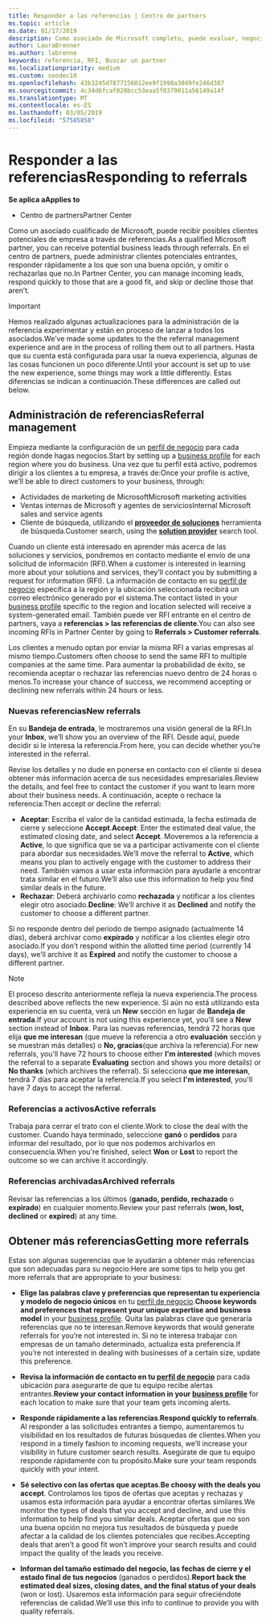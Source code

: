 ```yaml
---
title: Responder a las referencias | Centro de partners
ms.topic: article
ms.date: 01/17/2019
description: Como asociado de Microsoft completo, puede evaluar, negociar y responder a las referencias a través del centro de partners.
author: LauraBrenner
ms.author: labrenne
keywords: referencia, RFI, Buscar un partner
ms.localizationpriority: medium
ms.custom: seodec18
ms.openlocfilehash: 43b3245d7877156012ee9f1998a3049fe246d387
ms.sourcegitcommit: 4c34d6fcaf020bcc53eaa5f0379011a56149a14f
ms.translationtype: MT
ms.contentlocale: es-ES
ms.lasthandoff: 03/05/2019
ms.locfileid: "57585858"
---
```

# <a name="responding-to-referrals"></a><span data-ttu-id="d3cde-104">Responder a las referencias</span><span class="sxs-lookup"><span data-stu-id="d3cde-104">Responding to referrals</span></span>

<span data-ttu-id="d3cde-105">**Se aplica a**</span><span class="sxs-lookup"><span data-stu-id="d3cde-105">**Applies to**</span></span>

-  <span data-ttu-id="d3cde-106">Centro de partners</span><span class="sxs-lookup"><span data-stu-id="d3cde-106">Partner Center</span></span>

<span data-ttu-id="d3cde-107">Como un asociado cualificado de Microsoft, puede recibir posibles clientes potenciales de empresa a través de referencias.</span><span class="sxs-lookup"><span data-stu-id="d3cde-107">As a qualified Microsoft partner, you can receive potential business leads through referrals.</span></span> <span data-ttu-id="d3cde-108">En el centro de partners, puede administrar clientes potenciales entrantes, responder rápidamente a los que son una buena opción, y omitir o rechazarlas que no.</span><span class="sxs-lookup"><span data-stu-id="d3cde-108">In Partner Center, you can manage incoming leads, respond quickly to those that are a good fit, and skip or decline those that aren’t.</span></span> 

> [!IMPORTANT]
> <span data-ttu-id="d3cde-109">Hemos realizado algunas actualizaciones para la administración de la referencia experimentar y están en proceso de lanzar a todos los asociados.</span><span class="sxs-lookup"><span data-stu-id="d3cde-109">We’ve made some updates to the the referral management experience and are in the process of rolling them out to all partners.</span></span> <span data-ttu-id="d3cde-110">Hasta que su cuenta está configurada para usar la nueva experiencia, algunas de las cosas funcionen un poco diferente.</span><span class="sxs-lookup"><span data-stu-id="d3cde-110">Until your account is set up to use the new experience, some things may work a little differently.</span></span> <span data-ttu-id="d3cde-111">Estas diferencias se indican a continuación.</span><span class="sxs-lookup"><span data-stu-id="d3cde-111">These differences are called out below.</span></span> 

## <a name="referral-management"></a><span data-ttu-id="d3cde-112">Administración de referencias</span><span class="sxs-lookup"><span data-stu-id="d3cde-112">Referral management</span></span>

<span data-ttu-id="d3cde-113">Empieza mediante la configuración de un [perfil de negocio](create-a-marketing-profile.md) para cada región donde hagas negocios.</span><span class="sxs-lookup"><span data-stu-id="d3cde-113">Start by setting up a [business profile](create-a-marketing-profile.md) for each region where you do business.</span></span> <span data-ttu-id="d3cde-114">Una vez que tu perfil está activo, podremos dirigir a los clientes a tu empresa, a través de:</span><span class="sxs-lookup"><span data-stu-id="d3cde-114">Once your profile is active, we’ll be able to direct customers to your business, through:</span></span>

*  <span data-ttu-id="d3cde-115">Actividades de marketing de Microsoft</span><span class="sxs-lookup"><span data-stu-id="d3cde-115">Microsoft marketing activities</span></span>
*  <span data-ttu-id="d3cde-116">Ventas internas de Microsoft y agentes de servicios</span><span class="sxs-lookup"><span data-stu-id="d3cde-116">Internal Microsoft sales and service agents</span></span>
*  <span data-ttu-id="d3cde-117">Cliente de búsqueda, utilizando el **[proveedor de soluciones](https://www.microsoft.com/solution-providers/home)** herramienta de búsqueda.</span><span class="sxs-lookup"><span data-stu-id="d3cde-117">Customer search, using the **[solution provider](https://www.microsoft.com/solution-providers/home)** search tool.</span></span>

<span data-ttu-id="d3cde-118">Cuando un cliente está interesado en aprender más acerca de las soluciones y servicios, pondremos en contacto mediante el envío de una solicitud de información (RFI).</span><span class="sxs-lookup"><span data-stu-id="d3cde-118">When a customer is interested in learning more about your solutions and services, they’ll contact you by submitting a request for information (RFI).</span></span> <span data-ttu-id="d3cde-119">La información de contacto en su [perfil de negocio](create-a-marketing-profile.md) específica a la región y la ubicación seleccionada recibirá un correo electrónico generado por el sistema.</span><span class="sxs-lookup"><span data-stu-id="d3cde-119">The contact listed in your [business profile](create-a-marketing-profile.md) specific to the region and location selected will receive a system-generated email.</span></span> <span data-ttu-id="d3cde-120">También puede ver RFI entrante en el centro de partners, vaya a **referencias > las referencias de cliente**.</span><span class="sxs-lookup"><span data-stu-id="d3cde-120">You can also see incoming RFIs in Partner Center by going to **Referrals > Customer referrals**.</span></span>

<span data-ttu-id="d3cde-121">Los clientes a menudo optan por enviar la misma RFI a varias empresas al mismo tiempo.</span><span class="sxs-lookup"><span data-stu-id="d3cde-121">Customers often choose to send the same RFI to multiple companies at the same time.</span></span> <span data-ttu-id="d3cde-122">Para aumentar la probabilidad de éxito, se recomienda aceptar o rechazar las referencias nuevo dentro de 24 horas o menos.</span><span class="sxs-lookup"><span data-stu-id="d3cde-122">To increase your chance of success, we recommend accepting or declining new referrals within 24 hours or less.</span></span>

### <a name="new-referrals"></a><span data-ttu-id="d3cde-123">Nuevas referencias</span><span class="sxs-lookup"><span data-stu-id="d3cde-123">New referrals</span></span>

<span data-ttu-id="d3cde-124">En su **Bandeja de entrada**, le mostraremos una visión general de la RFI.</span><span class="sxs-lookup"><span data-stu-id="d3cde-124">In your **Inbox**, we’ll show you an overview of the RFI.</span></span> <span data-ttu-id="d3cde-125">Desde aquí, puede decidir si le interesa la referencia.</span><span class="sxs-lookup"><span data-stu-id="d3cde-125">From here, you can decide whether you’re interested in the referral.</span></span> 

<span data-ttu-id="d3cde-126">Revise los detalles y no dude en ponerse en contacto con el cliente si desea obtener más información acerca de sus necesidades empresariales.</span><span class="sxs-lookup"><span data-stu-id="d3cde-126">Review the details, and feel free to contact the customer if you want to learn more about their business needs.</span></span> <span data-ttu-id="d3cde-127">A continuación, acepte o rechace la referencia:</span><span class="sxs-lookup"><span data-stu-id="d3cde-127">Then accept or decline the referral:</span></span> 

*  <span data-ttu-id="d3cde-128">**Aceptar**: Escriba el valor de la cantidad estimada, la fecha estimada de cierre y seleccione **Accept**.</span><span class="sxs-lookup"><span data-stu-id="d3cde-128">**Accept**: Enter the estimated deal value, the estimated closing date, and select **Accept**.</span></span> <span data-ttu-id="d3cde-129">Moveremos a la referencia a **Active**, lo que significa que se va a participar activamente con el cliente para abordar sus necesidades.</span><span class="sxs-lookup"><span data-stu-id="d3cde-129">We’ll move the referral to **Active**, which means you plan to actively engage with the customer to address their need.</span></span> <span data-ttu-id="d3cde-130">También vamos a usar esta información para ayudarle a encontrar trata similar en el futuro.</span><span class="sxs-lookup"><span data-stu-id="d3cde-130">We’ll also use this information to help you find similar deals in the future.</span></span>
*  <span data-ttu-id="d3cde-131">**Rechazar**: Deberá archivarlo como **rechazada** y notificar a los clientes elegir otro asociado.</span><span class="sxs-lookup"><span data-stu-id="d3cde-131">**Decline**: We’ll archive it as **Declined** and notify the customer to choose a different partner.</span></span>

<span data-ttu-id="d3cde-132">Si no responde dentro del período de tiempo asignado (actualmente 14 días), deberá archivar como **expirado** y notificar a los clientes elegir otro asociado.</span><span class="sxs-lookup"><span data-stu-id="d3cde-132">If you don’t respond within the allotted time period (currently 14 days), we’ll archive it as **Expired** and notify the customer to choose a different partner.</span></span>

> [!NOTE]
> <span data-ttu-id="d3cde-133">El proceso descrito anteriormente refleja la nueva experiencia.</span><span class="sxs-lookup"><span data-stu-id="d3cde-133">The process described above reflects the new experience.</span></span> <span data-ttu-id="d3cde-134">Si aún no está utilizando esta experiencia en su cuenta, verá un **New** sección en lugar de **Bandeja de entrada**.</span><span class="sxs-lookup"><span data-stu-id="d3cde-134">If your account is not using this experience yet, you'll see a **New** section instead of **Inbox**.</span></span> <span data-ttu-id="d3cde-135">Para las nuevas referencias, tendrá 72 horas que elija **que me interesan** (que mueve la referencia a otro **evaluación** sección y se muestran más detalles) o **No, gracias**(que archiva la referencia).</span><span class="sxs-lookup"><span data-stu-id="d3cde-135">For new referrals, you'll have 72 hours to choose either **I'm interested** (which moves the referral to a separate **Evaluating** section and shows you more details) or **No thanks** (which archives the referral).</span></span> <span data-ttu-id="d3cde-136">Si selecciona **que me interesan**, tendrá 7 días para aceptar la referencia.</span><span class="sxs-lookup"><span data-stu-id="d3cde-136">If you select **I'm interested**, you'll have 7 days to accept the referral.</span></span>

### <a name="active-referrals"></a><span data-ttu-id="d3cde-137">Referencias a activos</span><span class="sxs-lookup"><span data-stu-id="d3cde-137">Active referrals</span></span>

<span data-ttu-id="d3cde-138">Trabaja para cerrar el trato con el cliente.</span><span class="sxs-lookup"><span data-stu-id="d3cde-138">Work to close the deal with the customer.</span></span> <span data-ttu-id="d3cde-139">Cuando haya terminado, seleccione **ganó** o **perdidos** para informar del resultado, por lo que nos podemos archivarlos en consecuencia.</span><span class="sxs-lookup"><span data-stu-id="d3cde-139">When you're finished, select **Won** or **Lost** to report the outcome so we can archive it accordingly.</span></span>

### <a name="archived-referrals"></a><span data-ttu-id="d3cde-140">Referencias archivadas</span><span class="sxs-lookup"><span data-stu-id="d3cde-140">Archived referrals</span></span>

<span data-ttu-id="d3cde-141">Revisar las referencias a los últimos (**ganado, perdido, rechazado** o **expirado**) en cualquier momento.</span><span class="sxs-lookup"><span data-stu-id="d3cde-141">Review your past referrals (**won, lost, declined** or **expired**) at any time.</span></span> 

## <a name="getting-more-referrals"></a><span data-ttu-id="d3cde-142">Obtener más referencias</span><span class="sxs-lookup"><span data-stu-id="d3cde-142">Getting more referrals</span></span>

<span data-ttu-id="d3cde-143">Estas son algunas sugerencias que le ayudarán a obtener más referencias que son adecuadas para su negocio:</span><span class="sxs-lookup"><span data-stu-id="d3cde-143">Here are some tips to help you get more referrals that are appropriate to your business:</span></span>

*  <span data-ttu-id="d3cde-144">**Elige las palabras clave y preferencias que representan tu experiencia y modelo de negocio únicos** en tu [perfil de negocio](create-a-marketing-profile.md).</span><span class="sxs-lookup"><span data-stu-id="d3cde-144">**Choose keywords and preferences that represent your unique expertise and business model** in your [business profile](create-a-marketing-profile.md).</span></span> <span data-ttu-id="d3cde-145">Quita las palabras clave que generaría referencias que no te interesan.</span><span class="sxs-lookup"><span data-stu-id="d3cde-145">Remove keywords that would generate referrals for you’re not interested in.</span></span> <span data-ttu-id="d3cde-146">Si no te interesa trabajar con empresas de un tamaño determinado, actualiza esta preferencia.</span><span class="sxs-lookup"><span data-stu-id="d3cde-146">If you’re not interested in dealing with businesses of a certain size, update this preference.</span></span>

*  <span data-ttu-id="d3cde-147">**Revisa la información de contacto en tu [perfil de negocio](create-a-marketing-profile.md)** para cada ubicación para asegurarte de que tu equipo recibe alertas entrantes.</span><span class="sxs-lookup"><span data-stu-id="d3cde-147">**Review your contact information in your [business profile](create-a-marketing-profile.md)** for each location to make sure that your team gets incoming alerts.</span></span>

*  <span data-ttu-id="d3cde-148">**Responde rápidamente a las referencias**.</span><span class="sxs-lookup"><span data-stu-id="d3cde-148">**Respond quickly to referrals**.</span></span> <span data-ttu-id="d3cde-149">Al responder a las solicitudes entrantes a tiempo, aumentaremos tu visibilidad en los resultados de futuras búsquedas de clientes.</span><span class="sxs-lookup"><span data-stu-id="d3cde-149">When you respond in a timely fashion to incoming requests, we’ll increase your visibility in future customer search results.</span></span> <span data-ttu-id="d3cde-150">Asegúrate de que tu equipo responde rápidamente con tu propósito.</span><span class="sxs-lookup"><span data-stu-id="d3cde-150">Make sure your team responds quickly with your intent.</span></span>

*  <span data-ttu-id="d3cde-151">**Sé selectivo con las ofertas que aceptas**.</span><span class="sxs-lookup"><span data-stu-id="d3cde-151">**Be choosy with the deals you accept**.</span></span> <span data-ttu-id="d3cde-152">Controlamos los tipos de ofertas que aceptas y rechazas y usamos esta información para ayudar a encontrar ofertas similares.</span><span class="sxs-lookup"><span data-stu-id="d3cde-152">We monitor the types of deals that you accept and decline, and use this information to help find you similar deals.</span></span> <span data-ttu-id="d3cde-153">Aceptar ofertas que no son una buena opción no mejora tus resultados de búsqueda y puede afectar a la calidad de los clientes potenciales que recibes.</span><span class="sxs-lookup"><span data-stu-id="d3cde-153">Accepting deals that aren’t a good fit won’t improve your search results and could impact the quality of the leads you receive.</span></span>

*  <span data-ttu-id="d3cde-154">**Informan del tamaño estimado del negocio, las fechas de cierre y el estado final de tus negocios** (ganados o perdidos).</span><span class="sxs-lookup"><span data-stu-id="d3cde-154">**Report back the estimated deal sizes, closing dates, and the final status of your deals** (won or lost).</span></span> <span data-ttu-id="d3cde-155">Usaremos esta información para seguir ofreciéndote referencias de calidad.</span><span class="sxs-lookup"><span data-stu-id="d3cde-155">We’ll use this info to continue to provide you with quality referrals.</span></span>
